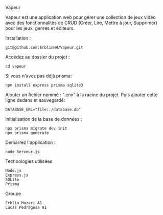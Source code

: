 Vapeur

Vapeur est une application web pour gérer une collection de jeux vidéo avec des fonctionnalités de CRUD (Créer, Lire, Mettre à jour, Supprimer) pour les jeux, genres et éditeurs.

 Installation :

    git@github.com:ErblinHH/Vapeur.git
Accédez au dossier du projet :

    cd vapeur
Si vous n'avez pas déjà prisma:

    npm install express prisma sqlite3
    
Ajouter un fichier nommé : ".env" à la racine du projet. Puis ajouter cette ligne dedans et sauvegardé:

    DATABASE_URL="file:./database.db"
    
 Initialisation de la base de données : 
    
    npx prisma migrate dev init
    npx prisma generate


Démarrez l'application :

    node Serveur.js

Technologies utilisées

    Node.js
    Express.js
    SQLite
    Prisma

Groupe

    Erblin Mazari A1
    Lucas Pedragosa A1
